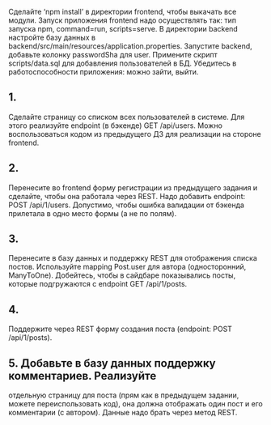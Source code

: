 Сделайте ‘npm install’ в директории frontend, чтобы выкачать
все модули. Запуск приложения frontend надо осуществлять так:
тип запуска npm, command=run, scripts=serve.
В директории backend настройте базу данных в
backend/src/main/resources/application.properties.
Запустите backend, добавьте колонку passwordSha для user.
Примените скрипт scripts/data.sql для добавления пользователей в БД.
Убедитесь в работоспособности приложения: можно зайти, выйти.

## 1.
Сделайте страницу со списком всех пользователей в системе.
Для этого реализуйте endpoint (в бэкенде) GET /api/users.
Можно воспользоваться кодом из предыдущего ДЗ для реализации
на стороне frontend.

## 2.
Перенесите во frontend форму регистрации из предыдущего задания
и сделайте, чтобы она работала через REST. Надо добавить endpoint:
POST /api/1/users. Допустимо, чтобы ошибка валидации от бэкенда
прилетала в одно место формы (а не по полям).

## 3.
Перенесите в базу данных и поддержку REST для отображения списка
постов. Используйте mapping Post.user для автора (односторонний,
ManyToOne). Добейтесь, чтобы в сайдбаре показывались посты, которые
подгружаются с endpoint GET /api/1/posts.

## 4.
Поддержите через REST форму создания поста (endpoint: POST
/api/1/posts).

## 5. Добавьте в базу данных поддержку комментариев. Реализуйте 
отдельную страницу для поста (прям как в предыдущем задании,
можете переиспользовать код), она должна отображать один пост и
его комментарии (с автором). Данные надо брать через метод REST.
